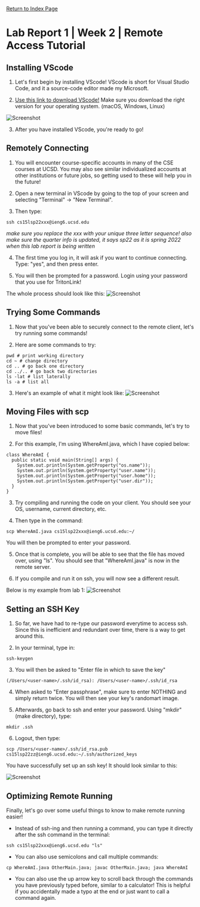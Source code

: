 [Return to Index Page](https://andrewonozuka.github.io/cse15l-lab-reports/index)

# Lab Report 1 | Week 2 | Remote Access Tutorial

## Installing VScode

1. Let's first begin by installing VScode! VScode is short for Visual Studio Code, and it a source-code editor made my Microsoft.

2. [Use this link to download VScode!](https://code.visualstudio.com/download) Make sure you download the right version for your operating system. (macOS, Windows, Linux)

![Screenshot](https://github.com/andrewonozuka/cse15l-lab-reports/blob/main/Screen%20Shot%202022-04-08%20at%2009.22.27.png?raw=true)

3. After you have installed VScode, you're ready to go!

## Remotely Connecting

1. You will encounter course-specific accounts in many of the CSE courses at UCSD. You may also see similar individualized accounts at other institutions or future jobs, so getting used to these will help you in the future!

2. Open a new terminal in VScode by going to the top of your screen and selecting "Terminal" -> "New Terminal".

3. Then type:

```
ssh cs15lsp22xxx@ieng6.ucsd.edu
```

*make sure you replace the xxx with your unique three letter sequence! also make sure the quarter info is updated, it says sp22 as it is spring 2022 when this lab report is being written*

4. The first time you log in, it will ask if you want to continue connecting. Type: "yes", and then press enter.

5. You will then be prompted for a password. Login using your password that you use for TritonLink!

The whole process should look like this:
![Screenshot](https://github.com/andrewonozuka/cse15l-lab-reports/blob/main/Screen%20Shot%202022-04-08%20at%2009.46.08.png?raw=true)

## Trying Some Commands

1. Now that you've been able to securely connect to the remote client, let's try running some commands!

2. Here are some commands to try:

```
pwd # print working directory
cd ~ # change directory
cd .. # go back one directory
cd ../.. # go back two directories
ls -lat # list laterally
ls -a # list all
```

3. Here's an example of what it might look like:
![Screenshot](https://github.com/andrewonozuka/cse15l-lab-reports/blob/main/Screen%20Shot%202022-04-08%20at%2010.11.03.png?raw=true)

## Moving Files with scp

1. Now that you've been introduced to some basic commands, let's try to move files!

2. For this example, I'm using WhereAmI.java, which I have copied below:

```
class WhereAmI {
  public static void main(String[] args) {
    System.out.println(System.getProperty("os.name"));
    System.out.println(System.getProperty("user.name"));
    System.out.println(System.getProperty("user.home"));
    System.out.println(System.getProperty("user.dir"));
  }
}
```

3. Try compiling and running the code on your client. You should see your OS, username, current directory, etc.

4. Then type in the command:

```
scp WhereAmI.java cs15lsp22xxx@ieng6.ucsd.edu:~/
```
You will then be prompted to enter your password.

5. Once that is complete, you will be able to see that the file has moved over, using "ls". You should see that "WhereAmI.java" is now in the remote server.

6. If you compile and run it on ssh, you will now see a different result.

Below is my example from lab 1:
![Screenshot](https://github.com/andrewonozuka/cse15l-lab-reports/blob/main/lORFbWcDjh7nzoRVQXzyWzspJ0KI1RICFO6b55nKb7HCIqC-3_zEGt_9mmPj2OaHdKoZcjn0P_Jv3bjAboM9fVAmkBLMIt3ZtUreiy591fH_mJwq3qGdAJEsYBd7.png?raw=true)

## Setting an SSH Key

1. So far, we have had to re-type our password everytime to access ssh. Since this is inefficient and redundant over time, there is a way to get around this.

2. In your terminal, type in:

```
ssh-keygen
```

3. You will then be asked to "Enter file in which to save the key"

```
(/Users/<user-name>/.ssh/id_rsa): /Users/<user-name>/.ssh/id_rsa
```

4. When asked to "Enter passphrase", make sure to enter NOTHING and simply return twice. You will then see your key's randomart image.

5. Afterwards, go back to ssh and enter your password. Using "mkdir" (make directory), type:

```
mkdir .ssh
```

6. Logout, then type:

```
scp /Users/<user-name>/.ssh/id_rsa.pub cs15lsp22zz@ieng6.ucsd.edu:~/.ssh/authorized_keys
```

You have successfully set up an ssh key! It should look similar to this:

![Screenshot](https://github.com/andrewonozuka/cse15l-lab-reports/blob/main/ZhAV1puUSET361DhEdnOSFe2vjwYE5Elj56vy96iMwLvTcMsIkWuFSS5e1bT7yzrP2ZhP8xVvN7zNZg8vvtTYrh4ucMeQExmmGY_-duAFvBq1pOTNSQr4DG7mN1Q.png?raw=true)

## Optimizing Remote Running

Finally, let's go over some useful things to know to make remote running easier!

- Instead of ssh-ing and then running a command, you can type it directly after the ssh command in the terminal:

```
ssh cs15lsp22xxx@ieng6.ucsd.edu "ls"
```

- You can also use semicolons and call multiple commands:

```
cp WhereAmI.java OtherMain.java; javac OtherMain.java; java WhereAmI
```
- You can also use the up arrow key to scroll back through the commands you have previously typed before, similar to a calculator! This is helpful if you accidentally made a typo at the end or just want to call a command again.

